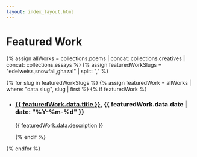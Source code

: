 ```yaml
---
layout: index_layout.html
---
```

# Featured Work

{% assign allWorks = collections.poems | concat: collections.creatives | concat: collections.essays %}
{% assign featuredWorkSlugs = "edelweiss,snowfall,ghazal" | split: "," %}

{% for slug in featuredWorkSlugs %}
  {% assign featuredWork = allWorks | where: "data.slug", slug | first %}
  {% if featuredWork %}
- <h3><a href="{{ featuredWork.url }}" class="work-title">{{ featuredWork.data.title }}</a>, {{ featuredWork.data.date | date: "%Y-%m-%d" }}</h3>
  <p>{{ featuredWork.data.description }}</p>
  {% endif %}
{% endfor %}